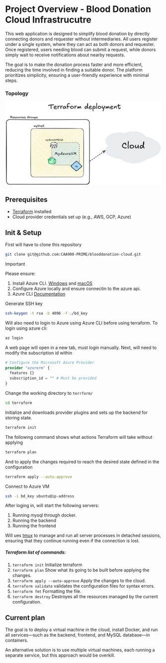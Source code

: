 # Project Overview - Blood Donation Cloud Infrastrucutre
This web application is designed to simplify blood donation by directly connecting donors and requester without intermediaries. All users register under a single system, where they can act as both donors and requester. Once registered, users needing blood can submit a request, while donors simply wait to receive notifications about nearby requests.

The goal is to make the donation process faster and more efficient, reducing the time involved in finding a suitable donor. The platform prioritizes simplicity, ensuring a user-friendly experience with minimal steps.

### Topology
![](https://github.com/CAA900-PRIME/blooddonation-cloud/blob/main/terraform/topology.jpg)

## Prerequisites
- [Terraform](https://www.terraform.io/downloads.html) installed
- Cloud provider credentials set up (e.g., AWS, GCP, Azure)

## Init & Setup

First will have to clone this repository

```bash
git clone git@github.com:CAA900-PRIME/blooddonation-cloud.git
```

>[!IMPORTANT]
>Please ensure:
>1. Install Azure CLI. [Windows](https://learn.microsoft.com/en-us/cli/azure/install-azure-cli-windows?pivots=winget) and [macOS](https://learn.microsoft.com/en-us/cli/azure/install-azure-cli-macos)
>2. Configure Azure locally and ensure connectin to the azure api.
>3. Azure CLI [Documentation](https://learn.microsoft.com/en-us/cli/azure/)

Generate SSH key 
```bash
ssh-keygen -t rsa -b 4096 -f ./bd_key
```

Will also need to login to Azure using Azure CLI before using terraform. To login using azure cli:

```bash
az login
```

A web page will open in a new tab, must login manually. Next, will need to modify the subscription id within 

```terraform 
# Configure the Microsoft Azure Provider
provider "azurerm" {
  features {}
  subscription_id = "" # Must be provided
}
```

Change the working directory to `terrform/` 

```bash
cd terraform
```

Initialize and downloads provider plugins and sets up the backend for storing state.

```bash
terraform init
```

The following command shows what actions Terraform will take without applying

```bash
terraform plan
```

And to apply the changes required to reach the desired state defined in the configuration

```bash
terraform apply --auto-approve
```
Connect to Azure VM

```bash
ssh -i bd_key ubuntu@ip-address
```

After loging in, will start the following servers:
1. Running mysql through docker.
2. Running the backend
3. Running the frontend

Will ues [tmux](https://github.com/tmux/tmux/wiki) to manage and run all server processes in detached sessions, ensuring that they continue running even if the connection is lost.

##### Terraform list of commands:
1. `terraform init` Initialize terraform
2. `terraform plan` Show what its going to be built before applying the changes.
3. `terraform apply --auto-approve` Apply the changes to the cloud.
4. `terraform validate` validates the configuration files for syntax errors.
5. `terraform fmt` Formatting the file.
6. `terraform destroy` Destroyes all the resources managed by the current configuration.

## Current plan

The goal is to deploy a virtual machine in the cloud, install Docker, and run all services—such as the backend, frontend, and MySQL database—in containers.

An alternative solution is to use multiple virtual machines, each running a separate service, but this approach would be overkill.
